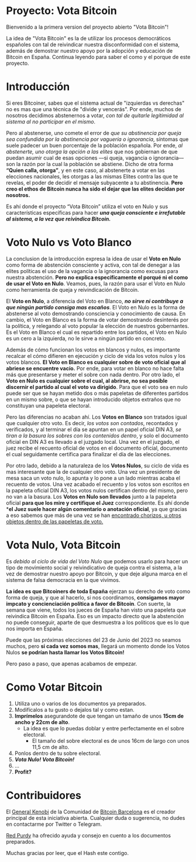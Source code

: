 # Proyecto: Vota Bitcoin

Bienvenido a la primera version del proyecto abierto "Vota Bitcoin"!

La idea de "Vota Bitcoin" es la de utilizar los procesos democráticos españoles con tal de reivindicar nuestra disconformidad con el sistema, además de demostrar nuestro apoyo por la adopción y educación de Bitcoin en España. Continua leyendo para saber el como y el porque de este proyecto.

# Introducción

Si eres Bitcoiner, sabes que el sistema actual de "izquierdas vs derechas" no es mas que una técnica de "divide y vencerás". Por ende, muchos de nosotros decidimos abstenernos a votar, _con tal de quitarle legitimidad al sistema al no participar en el mismo_.

Pero al abstenerse, uno comete el error de *que su abstinencia por queja sea confundida por la abstinencia por vaguería o ignorancia*, síntomas que suele padecer un buen porcentaje de la población española. Por ende, _al abstenerte, uno otorga la opción a las elites_ que nos gobiernan de que puedan asumir cual de esas opciones ––si queja, vagancia o ignorancia–– son la razón por la cual la población se abstiene. Dicho de otra forma **“Quien calla, otorga”**, y en este caso, al abstenerte a votar en las elecciones nacionales, les otorgas a las mismas Elites contra las que te revelas, el poder de decidir el mensaje subyacente a tu abstinencia. **Pero creo el ethos de Bitcoin nunca ha sido el dejar que las elites decidan por nosotros.**

Es ahí donde el proyecto “Vota Bitcoin” utiliza el voto en Nulo y sus características específicas para hacer ***una queja consciente e irrefutable al sistema, a la vez que reivindica Bitcoin.***

# Voto Nulo vs Voto Blanco

La conclusion de la introducción expresa la idea de usar el **Voto en Nulo** como forma de abstención consciente y activa, con tal de denegar a las elites políticas el uso de la vagancia o la ignorancia como excusas para nuestra abstención. **Pero no explica específicamente el porqué ni el como de usar el Voto en Nulo**. Veamos, pues, la razón para usar el Voto en Nulo como herramienta de queja y reivindicación de Bitcoin.

El **Voto en Nulo**, a diferencia del Voto en Blanco, **_no sirve ni contribuye a que ningún partido consiga mas escaños_**. El Voto en Nulo es la forma de abstenerse al voto demostrando consciencia y conocimiento de causa. En cambio, el Voto en Blanco es la forma de votar demostrando desinterés por la política, y relegando al voto popular la elección de nuestros gobernantes. Es el Voto en Blanco el cual es repartido entre los partidos, el Voto en Nulo es un cero a la izquierda, no le sirve a ningún partido en concreto.

Además de cómo funcionan los votos en blancos y nulos, es importante recalcar el cómo difieren en ejecución y ciclo de vida los votos nulos y los votos blancos. **El Voto en Blanco es cualquier sobre de voto oficial que al abriese se encuentre vacío.** Por ende, para votar en blanco no hace falta más que presentarse y meter el sobre con nada dentro. Por otro lado, el **Voto en Nulo es cualquier sobre el cual, al abrirse, no sea posible discernir el partido al cual el voto va dirigido**. Para que el voto sea en nulo puede ser que se hayan metido dos o más papeletas de diferentes partidos en un mismo sobre, o que se hayan introducido objetos extraños que no constituyan una papeleta electoral.

Pero las diferencias no acaban ahí. Los **Votos en Blanco** son tratados igual que cualquier otro voto. Es decir, _los votos son contados_, recontados y verificados, y al terminar el día se apuntan en un papel oficial DIN A3, _se tiran a la basura los sobres con los contenidos dentro_, y solo el documento oficial en DIN A3 es llevado a el juzgado local. Una vez en el juzgado, el juez recibe el recuento oficial de votos en el documento oficial, documento el cual seguidamente certifica para finalizar el día de las elecciones.

Por otro lado, debido a la naturaleza de los **Votos Nulos**, su ciclo de vida es mas interesante que la de cualquier otro voto. Una vez un presidente de mesa saca un voto nulo, lo apunta y lo pone a un lado mientras acaba el recuento de votos. Una vez acabado el recuento y los votos son escritos en la papeleta oficial DIN A3, los votos nulos certifican dentro del mismo, pero no van a la basura. Los **Votos en Nulo son llevados** junto a la papeleta oficial **para que los mire y certifique el Juez** correspondiente. Es ahí donde ***el Juez suele hacer algún comentario o anotación oficial**, ya que gracias a eso sabemos que más de una vez se han [encontrado chorizos, u otros objetos dentro de las papeletas de voto.](https://www.lasexta.com/elecciones/municipales/que-voto-nulo-como-hace-espana_20230528646ddb3b277db700017484f4.html)

# Vota Nulo, Vota Bitcoin

Es _debido al ciclo de vida del Voto Nulo_ que podemos usarlo para hacer un tipo de movimiento social y reivindicativo de queja contra el sistema, a la vez de demostrar nuestro apoyo por Bitcoin, y que deje alguna marca en el sistema de falsa democracia en la que vivimos.

**La idea es que Bitcoiners de toda España** ejerzan su derecho de voto como forma de queja, y que al hacerlo, si nos coordinamos, **consigamos mayor impcato y concienciación política a favor de Bitcoin**. Con suerte, la semana que viene, todos los jueces de España han visto una papeleta que reivindica Bitcoin en España. Eso es un impacto directo que la abstención no puede conseguir, aparte de que desmuestra a los politicos que es lo que nos importa en España.

Puede que las próximas elecciones del 23 de Junio del 2023 no seamos muchos, pero **si cada vez somos mas**, llegará un momento donde los Votos Nulos **se podrían hasta llamar los Votos Bitcoin!**

Pero paso a paso, que apenas acabamos de empezar.

# Como Votar Bitcoin

1. Utiliza uno o varios de los documentos ya preparados.
2. Modifícalos a tu gusto o dejalos tal y como estan.
3. **Imprímelos** asegurandote de que tengan un tamaño de unos **15cm de ancho y 22cm de alto**.
   - La idea es que lo puedas doblar y entre perfectamente en el sobre electoral.
     - El tamaño del sobre electoral es de unos 16cm de largo con unos 11,5 cm de alto.
5. Ponlos dentro de tu sobre electoral.
6. ***Vota Nulo! Vota Bitcoin!***
7. ...
8. **Profit?**

# Contribuidores

El [General Kenobi](https://twitter.com/KenobiNakamoto) de la Comunidad de [Bitcoin Barcelona](https://twitter.com/bcnbitcoinonly) es el  creador principal de esta iniciativa abierta.
Cualquier duda o sugerencia, no dudes en contactarme por Twitter o Telegram.

[Red Purdy](https://twitter.com/Red_Purdy) ha ofrecido ayuda y consejo en cuento a los documentos preparados.


Muchas gracias por leer, que el Hash este contigo.

